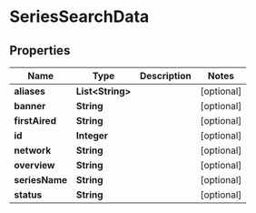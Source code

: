 
# SeriesSearchData

## Properties
Name | Type | Description | Notes
------------ | ------------- | ------------- | -------------
**aliases** | **List&lt;String&gt;** |  |  [optional]
**banner** | **String** |  |  [optional]
**firstAired** | **String** |  |  [optional]
**id** | **Integer** |  |  [optional]
**network** | **String** |  |  [optional]
**overview** | **String** |  |  [optional]
**seriesName** | **String** |  |  [optional]
**status** | **String** |  |  [optional]




